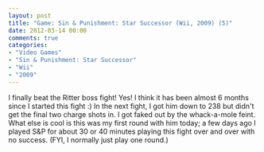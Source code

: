 ```yaml
---
layout: post
title: "Game: Sin & Punishment: Star Successor (Wii, 2009) (5)"
date: 2012-03-14 00:00
comments: true
categories:
- "Video Games"
- "Sin & Punishment: Star Successor"
- "Wii"
- "2009"
---
```


I finally beat the Ritter boss fight! Yes! I think it has been
almost 6 months since I started this fight :) In the next fight, I
got him down to 238 but didn't get the final two charge shots
in. I got faked out by the whack-a-mole feint. What else is cool
is this was my first round with him today; a few days ago I played
S&P for about 30 or 40 minutes playing this fight over and over
with no success. (FYI, I normally just play one round.)
